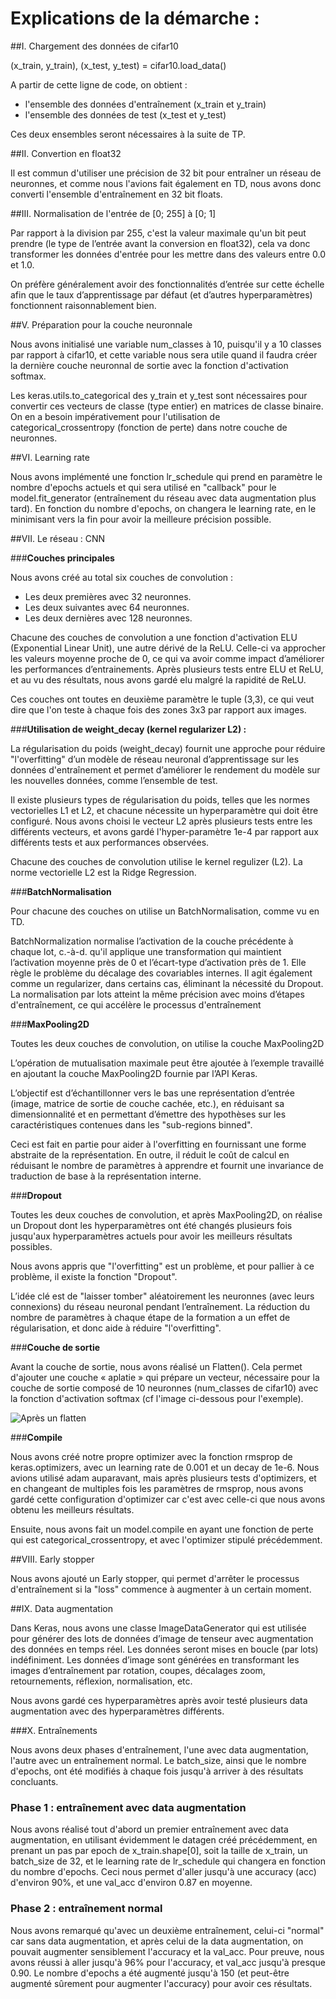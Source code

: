 # **Explications de la démarche** :

##I. Chargement des données de cifar10

(x_train, y_train), (x_test, y_test) = cifar10.load_data()

A partir de cette ligne de code, on obtient :
- l'ensemble des données d'entraînement (x_train et y_train)
- l'ensemble des données de test (x_test et y_test)

Ces deux ensembles seront nécessaires à la suite de TP.

##II. Convertion en float32

Il est commun d'utiliser une précision de 32 bit pour entraîner un réseau de neuronnes, et comme nous l'avions fait également en TD, nous avons donc converti l'ensemble d'entraînement en 32 bit floats.

##III. Normalisation de l'entrée de [0; 255] à [0; 1]

Par rapport à la division par 255, c'est la valeur maximale qu'un bit peut prendre (le type de l’entrée avant la conversion en float32), cela va donc transformer les données d'entrée pour les mettre dans des valeurs entre 0.0 et 1.0. 

On préfère généralement avoir des fonctionnalités d’entrée sur cette échelle afin que le taux d’apprentissage par défaut (et d’autres hyperparamètres) fonctionnent raisonnablement bien.

##V. Préparation pour la couche neuronnale

Nous avons initialisé une variable num_classes à 10, puisqu'il y a 10 classes par rapport à cifar10, et cette variable nous sera utile quand il faudra créer la dernière couche neuronnal de sortie avec la fonction d'activation softmax.

Les keras.utils.to_categorical des y_train et y_test sont nécessaires pour convertir ces vecteurs de classe (type entier) en matrices de classe binaire. On en a besoin impérativement pour l'utilisation de categorical_crossentropy (fonction de perte) dans notre couche de neuronnes.

##VI. Learning rate

Nous avons implémenté une fonction lr_schedule qui prend en paramètre le nombre d'epochs actuels et qui sera utilisé en "callback" pour le model.fit_generator (entraînement du réseau avec data augmentation plus tard). En fonction du nombre d'epochs, on changera le learning rate, en le minimisant vers la fin pour avoir la meilleure précision possible.

##VII. Le réseau : CNN

###**Couches principales**

Nous avons créé au total six couches de convolution :
- Les deux premières avec 32 neuronnes.
- Les deux suivantes avec 64 neuronnes.
- Les deux dernières avec 128 neuronnes.

Chacune des couches de convolution a une fonction d'activation ELU (Exponential Linear Unit), une autre dérivé de la ReLU. Celle-ci va approcher les valeurs moyenne proche de 0, ce qui va avoir comme impact d’améliorer les performances d’entrainements. Après plusieurs tests entre ELU et ReLU, et au vu des résultats, nous avons gardé elu malgré la rapidité de ReLU.

Ces couches ont toutes en deuxième paramètre le tuple (3,3), ce qui veut dire que l'on teste à chaque fois des zones 3x3 par rapport aux images.

###**Utilisation de weight_decay (kernel regularizer L2) :**

La régularisation du poids (weight_decay) fournit une approche pour réduire "l'overfitting" d’un modèle de réseau neuronal d’apprentissage sur les données d'entraînement et permet d’améliorer le rendement du modèle sur les nouvelles données, comme l’ensemble de test.

Il existe plusieurs types de régularisation du poids, telles que les normes vectorielles L1 et L2, et chacune nécessite un hyperparamètre qui doit être configuré. Nous avons choisi le vecteur L2 après plusieurs tests entre les différents vecteurs, et avons gardé l'hyper-paramètre 1e-4 par rapport aux différents tests et aux performances observées.

Chacune des couches de convolution utilise le kernel regulizer (L2). La norme vectorielle L2 est la Ridge Regression. 

###**BatchNormalisation**

Pour chacune des couches on utilise un BatchNormalisation, comme vu en TD. 

BatchNormalization normalise l’activation de la couche précédente à chaque lot, c.-à-d. qu'il applique une transformation qui maintient l’activation moyenne près de 0 et l’écart-type d’activation près de 1. Elle règle le problème du décalage des covariables internes. Il agit également comme un regularizer, dans certains cas, éliminant la nécessité du Dropout. La normalisation par lots atteint la même précision avec moins d’étapes d'entraînement, ce qui accélère le processus d'entraînement

###**MaxPooling2D**

Toutes les deux couches de convolution, on utilise la couche MaxPooling2D

L’opération de mutualisation maximale peut être ajoutée à l’exemple travaillé en ajoutant la couche MaxPooling2D fournie par l’API Keras. 

L’objectif est d’échantillonner vers le bas une représentation d’entrée (image, matrice de sortie de couche cachée, etc.), en réduisant sa dimensionnalité et en permettant d’émettre des hypothèses sur les caractéristiques contenues dans les "sub-regions binned".

Ceci est fait en partie pour aider à l'overfitting en fournissant une forme abstraite de la représentation. En outre, il réduit le coût de calcul en réduisant le nombre de paramètres à apprendre et fournit une invariance de traduction de base à la représentation interne.

###**Dropout**

Toutes les deux couches de convolution, et après MaxPooling2D, on réalise un Dropout dont les hyperparamètres ont été changés plusieurs fois jusqu'aux hyperparamètres actuels pour avoir les meilleurs résultats possibles.

Nous avons appris que "l'overfitting" est un problème, et pour pallier à ce problème, il existe la fonction "Dropout". 

L’idée clé est de "laisser tomber" aléatoirement les neuronnes (avec leurs connexions) du réseau neuronal pendant l’entraînement. La réduction du nombre de paramètres à chaque étape de la formation a un effet de régularisation, et donc aide à réduire "l'overfitting".

###**Couche de sortie**

Avant la couche de sortie, nous avons réalisé un Flatten(). Cela permet d'ajouter une couche « aplatie » qui prépare un vecteur, nécessaire pour la couche de sortie composé de 10 neuronnes (num_classes de cifar10) avec la fonction d'activation softmax (cf l'image ci-dessous pour l'exemple).

![Après un flatten](https://missinglink.ai/wp-content/uploads/2019/04/Group-5.png)

###**Compile**

Nous avons créé notre propre optimizer avec la fonction rmsprop de keras.optimizers, avec un learning rate de 0.001 et un decay de 1e-6. Nous avions utilisé adam auparavant, mais après plusieurs tests d'optimizers, et en changeant de multiples fois les paramètres de rmsprop, nous avons gardé cette configuration d'optimizer car c'est avec celle-ci que nous avons obtenu les meilleurs résultats.

Ensuite, nous avons fait un model.compile en ayant une fonction de perte qui est categorical_crossentropy, et avec l'optimizer stipulé précédemment.

##VIII. Early stopper

Nous avons ajouté un Early stopper, qui permet d'arrêter le processus d'entraînement si la "loss" commence à augmenter à un certain moment.

##IX. Data augmentation

Dans Keras, nous avons une classe ImageDataGenerator qui est utilisée pour générer des lots de données d’image de tenseur avec augmentation des données en temps réel. Les données seront mises en boucle (par lots) indéfiniment. Les données d’image sont générées en transformant les images d’entraînement par rotation, coupes, décalages zoom, retournements, réflexion, normalisation, etc.

Nous avons gardé ces hyperparamètres après avoir testé plusieurs data augmentation avec des hyperparamètres différents.

###X. Entraînements

Nous avons deux phases d'entraînement, l'une avec data augmentation, l'autre avec un entraînement normal. Le batch_size, ainsi que le nombre d'epochs, ont été modifiés à chaque fois jusqu'à arriver à des résultats concluants.

### Phase 1 : entraînement avec data augmentation

Nous avons réalisé tout d'abord un premier entraînement avec data augmentation, en utilisant évidemment le datagen créé précédemment, en prenant un pas par epoch de x_train.shape[0], soit la taille de x_train, un batch_size de 32, et le learning rate de lr_schedule qui changera en fonction du nombre d'epochs. Ceci nous permet d'aller jusqu'à une accuracy (acc) d'environ 90%, et une val_acc d'environ 0.87 en moyenne.

### Phase 2 : entraînement normal

Nous avons remarqué qu'avec un deuxième entraînement, celui-ci "normal" car sans data augmentation, et après celui de la data augmentation, on pouvait augmenter sensiblement l'accuracy et la val_acc. Pour preuve, nous avons réussi à aller jusqu'à 96% pour l'accuracy, et val_acc jusqu'à presque 0.90. Le nombre d'epochs a été augmenté jusqu'à 150 (et peut-être augmenté sûrement pour augmenter l'accuracy) pour avoir ces résultats.